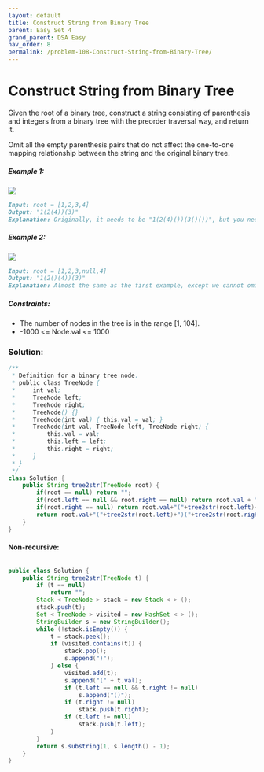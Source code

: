 ```yaml
---
layout: default
title: Construct String from Binary Tree
parent: Easy Set 4
grand_parent: DSA Easy
nav_order: 8
permalink: /problem-108-Construct-String-from-Binary-Tree/
---
```

# Construct String from Binary Tree
Given the root of a binary tree, construct a string consisting of parenthesis and integers from a binary tree with the preorder traversal way, and return it.

Omit all the empty parenthesis pairs that do not affect the one-to-one mapping relationship between the string and the original binary tree.

##### Example 1:
![](../../assets/images/ds/cons1-tree.jpeg)
```markdown
Input: root = [1,2,3,4]
Output: "1(2(4))(3)"
Explanation: Originally, it needs to be "1(2(4)())(3()())", but you need to omit all the unnecessary empty parenthesis pairs. And it will be "1(2(4))(3)"
```
##### Example 2:
![](../../assets/images/ds/cons2-tree.jpeg)
```markdown
Input: root = [1,2,3,null,4]
Output: "1(2()(4))(3)"
Explanation: Almost the same as the first example, except we cannot omit the first parenthesis pair to break the one-to-one mapping relationship between the input and the output.
```
##### Constraints:
* The number of nodes in the tree is in the range [1, 104].
* -1000 <= Node.val <= 1000

### Solution:
```java
/**
 * Definition for a binary tree node.
 * public class TreeNode {
 *     int val;
 *     TreeNode left;
 *     TreeNode right;
 *     TreeNode() {}
 *     TreeNode(int val) { this.val = val; }
 *     TreeNode(int val, TreeNode left, TreeNode right) {
 *         this.val = val;
 *         this.left = left;
 *         this.right = right;
 *     }
 * }
 */
class Solution {
    public String tree2str(TreeNode root) {
        if(root == null) return "";
        if(root.left == null && root.right == null) return root.val + "";
        if(root.right == null) return root.val+"("+tree2str(root.left)+")";
        return root.val+"("+tree2str(root.left)+")("+tree2str(root.right)+")";
    }
}
```
#### Non-recursive:
```java

public class Solution {
    public String tree2str(TreeNode t) {
        if (t == null)
            return "";
        Stack < TreeNode > stack = new Stack < > ();
        stack.push(t);
        Set < TreeNode > visited = new HashSet < > ();
        StringBuilder s = new StringBuilder();
        while (!stack.isEmpty()) {
            t = stack.peek();
            if (visited.contains(t)) {
                stack.pop();
                s.append(")");
            } else {
                visited.add(t);
                s.append("(" + t.val);
                if (t.left == null && t.right != null)
                    s.append("()");
                if (t.right != null)
                    stack.push(t.right);
                if (t.left != null)
                    stack.push(t.left);
            }
        }
        return s.substring(1, s.length() - 1);
    }
}
```


